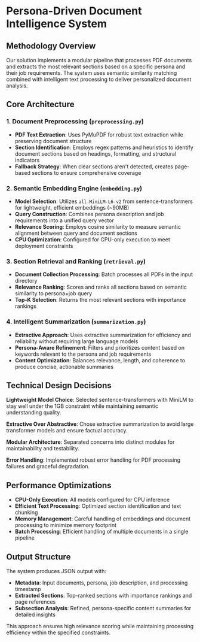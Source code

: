 # Persona-Driven Document Intelligence System

## Methodology Overview

Our solution implements a modular pipeline that processes PDF documents and extracts the most relevant sections based on a specific persona and their job requirements. The system uses semantic similarity matching combined with intelligent text processing to deliver personalized document analysis.

## Core Architecture

### 1. Document Preprocessing (`preprocessing.py`)
- **PDF Text Extraction**: Uses PyMuPDF for robust text extraction while preserving document structure
- **Section Identification**: Employs regex patterns and heuristics to identify document sections based on headings, formatting, and structural indicators
- **Fallback Strategy**: When clear sections aren't detected, creates page-based sections to ensure comprehensive coverage

### 2. Semantic Embedding Engine (`embedding.py`)
- **Model Selection**: Utilizes `all-MiniLM-L6-v2` from sentence-transformers for lightweight, efficient embeddings (~90MB)
- **Query Construction**: Combines persona description and job requirements into a unified query vector
- **Relevance Scoring**: Employs cosine similarity to measure semantic alignment between query and document sections
- **CPU Optimization**: Configured for CPU-only execution to meet deployment constraints

### 3. Section Retrieval and Ranking (`retrieval.py`)
- **Document Collection Processing**: Batch processes all PDFs in the input directory
- **Relevance Ranking**: Scores and ranks all sections based on semantic similarity to persona+job query
- **Top-K Selection**: Returns the most relevant sections with importance rankings

### 4. Intelligent Summarization (`summarization.py`)
- **Extractive Approach**: Uses extractive summarization for efficiency and reliability without requiring large language models
- **Persona-Aware Refinement**: Filters and prioritizes content based on keywords relevant to the persona and job requirements
- **Content Optimization**: Balances relevance, length, and coherence to produce concise, actionable summaries

## Technical Design Decisions

**Lightweight Model Choice**: Selected sentence-transformers with MiniLM to stay well under the 1GB constraint while maintaining semantic understanding quality.

**Extractive Over Abstractive**: Chose extractive summarization to avoid large transformer models and ensure factual accuracy.

**Modular Architecture**: Separated concerns into distinct modules for maintainability and testability.

**Error Handling**: Implemented robust error handling for PDF processing failures and graceful degradation.

## Performance Optimizations

- **CPU-Only Execution**: All models configured for CPU inference
- **Efficient Text Processing**: Optimized section identification and text chunking
- **Memory Management**: Careful handling of embeddings and document processing to minimize memory footprint
- **Batch Processing**: Efficient handling of multiple documents in a single pipeline

## Output Structure

The system produces JSON output with:
- **Metadata**: Input documents, persona, job description, and processing timestamp
- **Extracted Sections**: Top-ranked sections with importance rankings and page references
- **Subsection Analysis**: Refined, persona-specific content summaries for detailed insights

This approach ensures high relevance scoring while maintaining processing efficiency within the specified constraints.